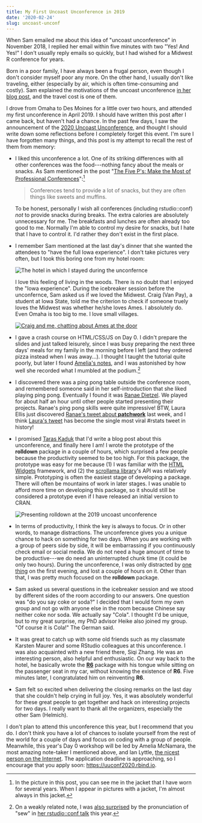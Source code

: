 ```yaml
---
title: My First Uncoast Unconference in 2019
date: '2020-02-24'
slug: uncoast-unconf
---
```


When Sam emailed me about this idea of "uncoast unconference" in November 2018, I replied her email within five minutes with two "Yes! And Yes!" I don't usually reply emails so quickly, but I had wished for a Midwest R conference for years.

Born in a poor family, I have always been a frugal person, even though I don't consider myself poor any more. On the other hand, I usually don't like traveling, either (especially by air, which is often time-consuming and costly). Sam explained the motivations of the uncoast unconference [in her blog post](https://sctyner.github.io/uncoast-unconf.html), and the travel cost is one of them.

I drove from Omaha to Des Moines for a little over two hours, and attended my first unconference in April 2019. I should have written this post after I came back, but haven't had a chance. In the past few days, I saw the announcement of the [2020 Uncoast Unconference](https://twitter.com/UUnconf/status/1229796050392829953), and thought I should write down some reflections before I completely forget this event. I'm sure I have forgotten many things, and this post is my attempt to recall the rest of them from memory:

- I liked this unconference a lot. One of its striking differences with all other conferences was the food---nothing fancy about the meals or snacks. As Sam mentioned in the post "[The Five P's: Make the Most of Professional Conferences](https://www.aaaspolicyfellowships.org/blog/five-ps-make-most-professional-conferences)":[^1]

    > Conferences tend to provide a lot of snacks, but they are often things like sweets and muffins. 

    To be honest, personally I wish all conferences (including rstudio::conf) _not_ to provide snacks during breaks. The extra calories are absolutely unnecessary for me. The breakfasts and lunches are often already too good to me. Normally I'm able to control my desire for snacks, but I hate that I have to control it. I'd rather they don't exist in the first place.

- I remember Sam mentioned at the last day's dinner that she wanted the attendees to "have the full Iowa experience". I don't take pictures very often, but I took this boring one from my hotel room:

    ![The hotel in which I stayed during the unconfernce](https://user-images.githubusercontent.com/163582/75079989-496c8180-54d0-11ea-993e-fc57a37c2928.jpg)

    I love this feeling of living in the woods. There is no doubt that I enjoyed the "Iowa experience". During the icebreaker session before the unconfernce, Sam asked us if we loved the Midwest. Craig (Van Pay), a student at Iowa State, told me the criterion to check if someone truely loves the Midwest was whether he/she loves Ames. I absolutely do. Even Omaha is too big to me. I love small villages.
    
    [![Craig and me, chatting about Ames at the door](https://pbs.twimg.com/media/ESMGdH-WAAQby6s?format=jpg&name=large)](https://twitter.com/CKVanPay/status/1234839299696119809)

- I gave a crash course on HTML/CSS/JS on Day 0. I didn't prepare the slides and just talked leisurely, since I was busy preparing the next three days' meals for my family in the morning before I left (and they ordered pizza instead when I was away...). I thought I taught the tutorial quite poorly, but later I found [Amelia's notes](https://uncoast-unconf.github.io/uu-2019-day-zero/04-html-css-js/Amelias-notes.html), and I was astonished by how well she recorded what I mumbled at the podium.[^2]

- I discovered there was a ping pong table outside the conference room, and remembered someone said in her self-introduction that she liked playing ping pong. Eventually I found it was [Ranae Dietzel](https://ranae.github.io). We played for about half an hour until other people started presenting their projects. Ranae's ping pong skills were quite impressive! BTW, Laura Ellis just discovered [Ranae's tweet about **patchwork**](https://twitter.com/RanaeDietzel/status/1228877735663194112) last week, and I think [Laura's tweet](https://twitter.com/LittleMissData/status/1229176433123168256) has become the single most viral #rstats tweet in history!

- I promised [Taras Kaduk](https://twitter.com/taraskaduk/status/1118591910384476160) that I'd write a blog post about this unconference, and finally here I am! I wrote the prototype of the **rolldown** package in a couple of hours, which surprised a few people because the productivity seemed to be too high. For this package, the prototype was easy for me because (1) I was familiar with the [HTML Widgets](https://bookdown.org/yihui/rmarkdown/html-widgets.html) framework, and (2) the [scrollama library](https://github.com/russellgoldenberg/scrollama)'s API was relatively simple. Prototyping is often the easiest stage of developing a package. There will often be mountains of work in later stages. I was unable to afford more time on developing this package, so it should still be considered a prototype even if I have released an initial version to CRAN.

    ![Presenting rolldown at the 2019 uncoast unconference](https://pbs.twimg.com/media/D4TaN5BWkAEr6Yk?format=jpg&name=medium)

- In terms of productivity, I think the key is always to focus. Or in other words, to manage distractions. The unconference gives you a unique chance to hack on something for two days. When you are working with a group of peers side by side, it will be embarrassing if you continuously check email or social media. We do not need a huge amount of time to be productive---we do need an uninterrupted chunk time (it could be only two hours). During the unconference, I was only distracted by [one thing](https://juliasilge.com/blog/datacamp-misconduct/) on the first evening, and lost a couple of hours on it. Other than that, I was pretty much focused on the **rolldown** package.

- Sam asked us several questions in the icebreaker session and we stood by different sides of the room according to our answers. One question was "do you say coke or soda?" I decided that I would form my own group and not go with anyone else in the room because Chinese say neither coke nor soda. We actually say "Cola". I thought I'd be unique, but to my great surprise, my PhD advisor Heike also joined my group. "Of course it is Cola!" The German said.

- It was great to catch up with some old friends such as my classmate Karsten Maurer and some RStudio colleagues at this unconference. I was also acquainted with a new friend there, Siqi Zhang. He was an interesting person, also helpful and enthusiastic. On our way back to the hotel, he basically wrote the [**R6**](https://cran.r-project.org/package=R6) package with his tongue while sitting on the passenger seat in my car, without knowing the existence of **R6**. Five minutes later, I congratulated him on reinventing **R6**.

- Sam felt so excited when delivering the closing remarks on the last day that she couldn't help crying in full joy. Yes, it was absolutely wonderful for these great people to get together and hack on interesting projects for two days. I really want to thank all the organizers, especially the other Sam (Helmich).

I don't plan to attend this unconference this year, but I recommend that you do. I don't think you have a lot of chances to isolate yourself from the rest of the world for a couple of days and focus on coding with a group of people. Meanwhile, this year's Day 0 workshop will be led by Amelia McNamara, the most amazing note-taker I mentioned above, and Ian Lyttle, [the nicest person on the Internet](https://twitter.com/AmeliaMN/status/1222990245991313408). The application deadline is approaching, so I encourage that you apply soon: https://uuconf2020.rbind.io.

[^1]: In the picture in this post, you can see me in the jacket that I have worn for several years. When I appear in pictures with a jacket, I'm almost always in this jacket.

[^2]: On a weakly related note, I was [also surprised](https://twitter.com/xieyihui/status/1230158493614837763) by the pronunciation of "sew" in [her rstudio::conf talk](https://resources.rstudio.com/rstudio-conf-2020/lightning-talk-dr-amelia-mcnamara) this year.
